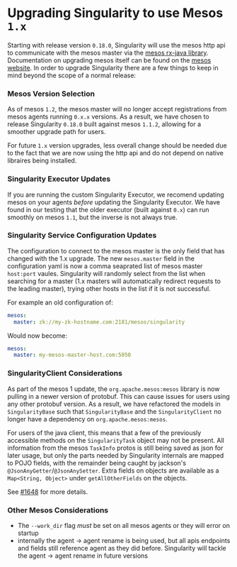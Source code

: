 Upgrading Singularity to use Mesos `1.x`
========================================

Starting with release version `0.18.0`, Singularity will use the mesos http api to communicate with the mesos master via the [mesos rx-java library](https://github.com/mesosphere/mesos-rxjava). Documentation on upgrading mesos itself can be found on the [mesos website](http://mesos.apache.org/documentation/latest/upgrades/). In order to upgrade Singularity there are a few things to keep in mind beyond the scope of a normal release:

### Mesos Version Selection

As of mesos `1.2`, the mesos master will no longer accept registrations from mesos agents running `0.x.x` versions. As a result, we have chosen to release Singularity `0.18.0` built against mesos `1.1.2`, allowing for a smoother upgrade path for users.

For future `1.x` version upgrades, less overall change should be needed due to the fact that we are now using the http api and do not depend on native libraires being installed.

### Singularity Executor Updates

If you are running the custom Singularity Executor, we recomend updating mesos on your agents _before_ updating the Singularity Executor. We have found in our testing that the older executor (built against `0.x`) can run smoothly on mesos `1.1`, but the inverse is not always true.

### Singularity Service Configuration Updates

The configuration to connect to the mesos master is the only field that has changed with the 1.x upgrade. The new `mesos.master` field in the configuration yaml is now a comma seaprated list of mesos master `host:port` vaules. Singularity will randomly select from the list when searching for a master (1.x masters will automatically redirect requests to the leading master), trying other hosts in the list if it is not successful.

For example an old configuration of:

```yaml
mesos:
  master: zk://my-zk-hostname.com:2181/mesos/singularity

```

Would now become:

```yaml
mesos:
  master: my-mesos-master-host.com:5050

```

### SingularityClient Considerations

As part of the mesos 1 update, the `org.apache.mesos:mesos` library is now pulling in a newer version of protobuf. This can cause issues for users using any other protobuf version. As a result, we have refactored the models in `SingularityBase` such that `SingularityBase` and the `SingularityClient` no longer have a dependency on `org.apache.mesos:mesos`.

For users of the java client, this means that a few of the previously accessible methods on the `SingularityTask` object may not be present. All information from the mesos `TaskInfo` protos is still being saved as json for later usage, but only the parts needed by Singularity internals are mapped to POJO fields, with the remainder being caught by jackson's `@JsonAnyGetter`/`@JsonAnySetter`. Extra fields on objects are available as a `Map<String, Object>` under `getAllOtherFields` on the objects.

See [#1648](https://github.com/HubSpot/Singularity/pull/1648) for more details.

### Other Mesos Considerations

- The `--work_dir` flag _must_ be set on all mesos agents or they will error on startup
- internally the agent -> agent rename is being used, but all apis endpoints and fields still reference agent as they did before. Singularity will tackle the agent -> agent rename in future versions
